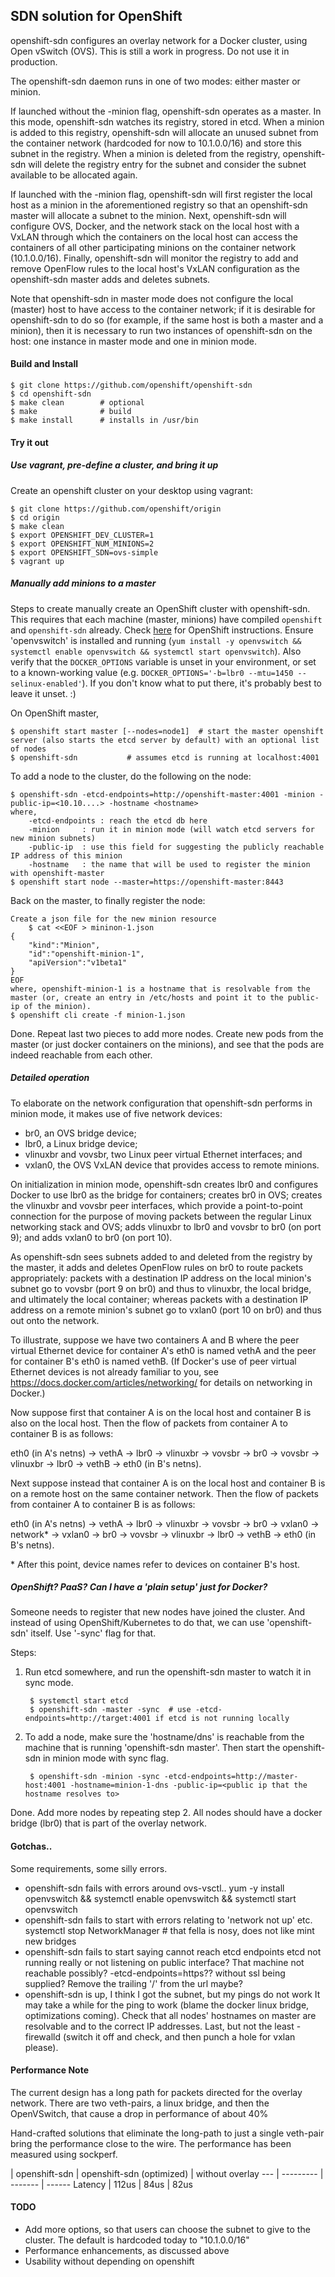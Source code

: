 ## SDN solution for OpenShift

openshift-sdn configures an overlay network for a Docker cluster, using Open
vSwitch (OVS). This is still a work in progress. Do not use it in production.

The openshift-sdn daemon runs in one of two modes: either master or minion.

If launched without the -minion flag, openshift-sdn operates as a master.  In
this mode, openshift-sdn watches its registry, stored in etcd.  When a minion is
added to this registry, openshift-sdn will allocate an unused subnet from the
container network (hardcoded for now to 10.1.0.0/16) and store this subnet in
the registry.  When a minion is deleted from the registry, openshift-sdn will
delete the registry entry for the subnet and consider the subnet available to be
allocated again.

If launched with the -minion flag, openshift-sdn will first register the local
host as a minion in the aforementioned registry so that an openshift-sdn master
will allocate a subnet to the minion.  Next, openshift-sdn will configure OVS,
Docker, and the network stack on the local host with a VxLAN through which the
containers on the local host can access the containers of all other
participating minions on the container network (10.1.0.0/16).  Finally,
openshift-sdn will monitor the registry to add and remove OpenFlow rules to the
local host's VxLAN configuration as the openshift-sdn master adds and deletes
subnets.

Note that openshift-sdn in master mode does not configure the local (master)
host to have access to the container network; if it is desirable for
openshift-sdn to do so (for example, if the same host is both a master and a
minion), then it is necessary to run two instances of openshift-sdn on the
host: one instance in master mode and one in minion mode.

#### Build and Install

	$ git clone https://github.com/openshift/openshift-sdn
	$ cd openshift-sdn
	$ make clean        # optional
	$ make              # build
	$ make install      # installs in /usr/bin

#### Try it out

##### Use vagrant, pre-define a cluster, and bring it up

Create an openshift cluster on your desktop using vagrant:

	$ git clone https://github.com/openshift/origin
	$ cd origin
	$ make clean
	$ export OPENSHIFT_DEV_CLUSTER=1
	$ export OPENSHIFT_NUM_MINIONS=2
	$ export OPENSHIFT_SDN=ovs-simple
	$ vagrant up

##### Manually add minions to a master

Steps to create manually create an OpenShift cluster with openshift-sdn. This requires that each machine (master, minions) have compiled `openshift` and `openshift-sdn` already. Check [here](https://github.com/openshift/origin) for OpenShift instructions. Ensure 'openvswitch' is installed and running (`yum install -y openvswitch && systemctl enable openvswitch && systemctl start openvswitch`). Also verify that the `DOCKER_OPTIONS` variable is unset in your environment, or set to a known-working value (e.g. `DOCKER_OPTIONS='-b=lbr0 --mtu=1450 --selinux-enabled'`). If you don't know what to put there, it's probably best to leave it unset. :)

On OpenShift master,

	$ openshift start master [--nodes=node1]  # start the master openshift server (also starts the etcd server by default) with an optional list of nodes
	$ openshift-sdn           # assumes etcd is running at localhost:4001

To add a node to the cluster, do the following on the node:

	$ openshift-sdn -etcd-endpoints=http://openshift-master:4001 -minion -public-ip=<10.10....> -hostname <hostname>
	where, 
		-etcd-endpoints	: reach the etcd db here
		-minion 	: run it in minion mode (will watch etcd servers for new minion subnets)
		-public-ip	: use this field for suggesting the publicly reachable IP address of this minion
		-hostname	: the name that will be used to register the minion with openshift-master
	$ openshift start node --master=https://openshift-master:8443

Back on the master, to finally register the node:

	Create a json file for the new minion resource
        $ cat <<EOF > mininon-1.json
	{
		"kind":"Minion", 
		"id":"openshift-minion-1",
	 	"apiVersion":"v1beta1"
	}
	EOF
	where, openshift-minion-1 is a hostname that is resolvable from the master (or, create an entry in /etc/hosts and point it to the public-ip of the minion).
	$ openshift cli create -f minion-1.json

Done. Repeat last two pieces to add more nodes. Create new pods from the master (or just docker containers on the minions), and see that the pods are indeed reachable from each other. 


##### Detailed operation

To elaborate on the network configuration that openshift-sdn performs in minion
mode, it makes use of five network devices:

 - br0, an OVS bridge device;
 - lbr0, a Linux bridge device;
 - vlinuxbr and vovsbr, two Linux peer virtual Ethernet interfaces; and
 - vxlan0, the OVS VxLAN device that provides access to remote minions.

On initialization in minion mode, openshift-sdn creates lbr0 and configures
Docker to use lbr0 as the bridge for containers; creates br0 in OVS; creates
the vlinuxbr and vovsbr peer interfaces, which provide a point-to-point
connection for the purpose of moving packets between the regular Linux
networking stack and OVS; adds vlinuxbr to lbr0 and vovsbr to br0 (on port 9);
and adds vxlan0 to br0 (on port 10).

As openshift-sdn sees subnets added to and deleted from the registry by the
master, it adds and deletes OpenFlow rules on br0 to route packets
appropriately: packets with a destination IP address on the local minion's
subnet go to vovsbr (port 9 on br0) and thus to vlinuxbr, the local bridge, and
ultimately the local container; whereas packets with a destination IP address
on a remote minion's subnet go to vxlan0 (port 10 on br0) and thus out onto the
network.

To illustrate, suppose we have two containers A and B where the peer virtual
Ethernet device for container A's eth0 is named vethA and the peer for container
B's eth0 is named vethB.  (If Docker's use of peer virtual Ethernet devices is
not already familiar to you, see https://docs.docker.com/articles/networking/
for details on networking in Docker.)

Now suppose first that container A is on the local host and container B is also
on the local host.  Then the flow of packets from container A to container B is
as follows:

eth0 (in A's netns) -> vethA -> lbr0 -> vlinuxbr -> vovsbr -> br0 -> vovsbr ->
vlinuxbr -> lbr0 -> vethB -> eth0 (in B's netns).

Next suppose instead that container A is on the local host and container B is on
a remote host on the same container network.  Then the flow of packets from
container A to container B is as follows:

eth0 (in A's netns) -> vethA -> lbr0 -> vlinuxbr -> vovsbr -> br0 -> vxlan0 ->
network\* -> vxlan0 -> br0 -> vovsbr -> vlinuxbr -> lbr0 -> vethB -> eth0 (in
B's netns).

\* After this point, device names refer to devices on container B's host.

##### OpenShift? PaaS? Can I have a 'plain setup' just for Docker?

Someone needs to register that new nodes have joined the cluster. And instead of using OpenShift/Kubernetes to do that, we can use 'openshift-sdn' itself. Use '-sync' flag for that.

Steps:

1. Run etcd somewhere, and run the openshift-sdn master to watch it in sync mode. 

		$ systemctl start etcd
		$ openshift-sdn -master -sync  # use -etcd-endpoints=http://target:4001 if etcd is not running locally

2. To add a node, make sure the 'hostname/dns' is reachable from the machine that is running 'openshift-sdn master'. Then start the openshift-sdn in minion mode with sync flag.

		$ openshift-sdn -minion -sync -etcd-endpoints=http://master-host:4001 -hostname=minion-1-dns -public-ip=<public ip that the hostname resolves to>

Done. Add more nodes by repeating step 2. All nodes should have a docker bridge (lbr0) that is part of the overlay network.

#### Gotchas..

Some requirements, some silly errors.

 - openshift-sdn fails with errors around ovs-vsctl.. 
	yum -y install openvswitch && systemctl enable openvswitch && systemctl start openvswitch
 - openshift-sdn fails to start with errors relating to 'network not up' etc.
	systemctl stop NetworkManager # that fella is nosy, does not like mint new bridges
 - openshift-sdn fails to start saying cannot reach etcd endpoints
	etcd not running really or not listening on public interface? That machine not reachable possibly? -etcd-endpoints=https?? without ssl being supplied? Remove the trailing '/' from the url maybe?
 - openshift-sdn is up, I think I got the subnet, but my pings do not work
	It may take a while for the ping to work (blame the docker linux bridge, optimizations coming). Check that all nodes' hostnames on master are resolvable and to the correct IP addresses. Last, but not the least - firewalld (switch it off and check, and then punch a hole for vxlan please).

#### Performance Note

The current design has a long path for packets directed for the overlay network.
There are two veth-pairs, a linux bridge, and then the OpenVSwitch, that cause a drop in performance of about 40%

Hand-crafted solutions that eliminate the long-path to just a single veth-pair bring the performance close to the wire. The performance has been measured using sockperf.

  | openshift-sdn | openshift-sdn (optimized) | without overlay
--- | --------- | ------- | ------
Latency | 112us | 84us | 82us

#### TODO

 - Add more options, so that users can choose the subnet to give to the cluster. The default is hardcoded today to "10.1.0.0/16"
 - Performance enhancements, as discussed above
 - Usability without depending on openshift

